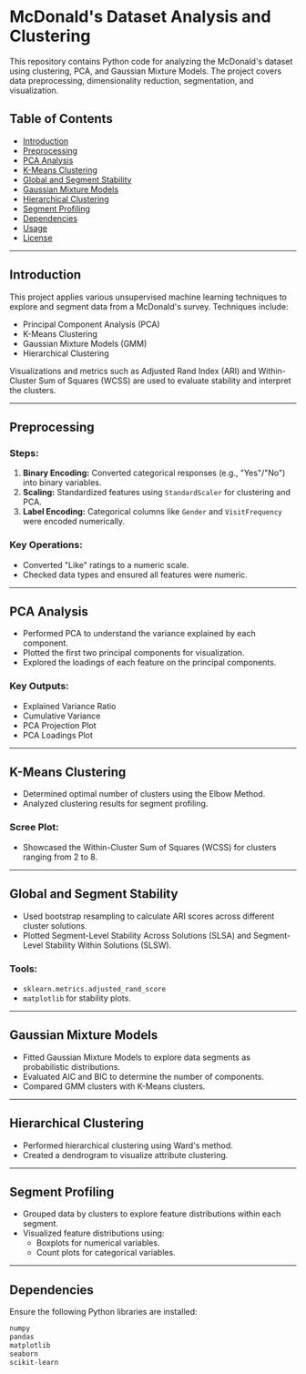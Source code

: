 # McDonald's Dataset Analysis and Clustering

This repository contains Python code for analyzing the McDonald's dataset using clustering, PCA, and Gaussian Mixture Models. The project covers data preprocessing, dimensionality reduction, segmentation, and visualization.

## Table of Contents

- [Introduction](#introduction)
- [Preprocessing](#preprocessing)
- [PCA Analysis](#pca-analysis)
- [K-Means Clustering](#k-means-clustering)
- [Global and Segment Stability](#global-and-segment-stability)
- [Gaussian Mixture Models](#gaussian-mixture-models)
- [Hierarchical Clustering](#hierarchical-clustering)
- [Segment Profiling](#segment-profiling)
- [Dependencies](#dependencies)
- [Usage](#usage)
- [License](#license)

---

## Introduction

This project applies various unsupervised machine learning techniques to explore and segment data from a McDonald's survey. Techniques include:
- Principal Component Analysis (PCA)
- K-Means Clustering
- Gaussian Mixture Models (GMM)
- Hierarchical Clustering

Visualizations and metrics such as Adjusted Rand Index (ARI) and Within-Cluster Sum of Squares (WCSS) are used to evaluate stability and interpret the clusters.

---

## Preprocessing

### Steps:
1. **Binary Encoding:** Converted categorical responses (e.g., "Yes"/"No") into binary variables.
2. **Scaling:** Standardized features using `StandardScaler` for clustering and PCA.
3. **Label Encoding:** Categorical columns like `Gender` and `VisitFrequency` were encoded numerically.

### Key Operations:
- Converted "Like" ratings to a numeric scale.
- Checked data types and ensured all features were numeric.

---

## PCA Analysis

- Performed PCA to understand the variance explained by each component.
- Plotted the first two principal components for visualization.
- Explored the loadings of each feature on the principal components.

### Key Outputs:
- Explained Variance Ratio
- Cumulative Variance
- PCA Projection Plot
- PCA Loadings Plot

---

## K-Means Clustering

- Determined optimal number of clusters using the Elbow Method.
- Analyzed clustering results for segment profiling.

### Scree Plot:
- Showcased the Within-Cluster Sum of Squares (WCSS) for clusters ranging from 2 to 8.

---

## Global and Segment Stability

- Used bootstrap resampling to calculate ARI scores across different cluster solutions.
- Plotted Segment-Level Stability Across Solutions (SLSA) and Segment-Level Stability Within Solutions (SLSW).

### Tools:
- `sklearn.metrics.adjusted_rand_score`
- `matplotlib` for stability plots.

---

## Gaussian Mixture Models

- Fitted Gaussian Mixture Models to explore data segments as probabilistic distributions.
- Evaluated AIC and BIC to determine the number of components.
- Compared GMM clusters with K-Means clusters.

---

## Hierarchical Clustering

- Performed hierarchical clustering using Ward's method.
- Created a dendrogram to visualize attribute clustering.

---

## Segment Profiling

- Grouped data by clusters to explore feature distributions within each segment.
- Visualized feature distributions using:
  - Boxplots for numerical variables.
  - Count plots for categorical variables.

---

## Dependencies

Ensure the following Python libraries are installed:

```bash
numpy
pandas
matplotlib
seaborn
scikit-learn
